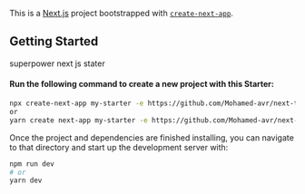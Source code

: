This is a [Next.js](https://nextjs.org/) project bootstrapped with [`create-next-app`](https://github.com/vercel/next.js/tree/canary/packages/create-next-app).

## Getting Started
superpower next js stater 
#### Run the following command to create a new project with this Starter:
```bash
npx create-next-app my-starter -e https://github.com/Mohamed-avr/next-tailwind-context-axios-starter
or 
yarn create next-app my-starter -e https://github.com/Mohamed-avr/next-tailwind-context-axios-starter
```

Once the project and dependencies are finished installing, you can navigate to that directory and start up the development server with:
```bash
npm run dev
# or
yarn dev
```
